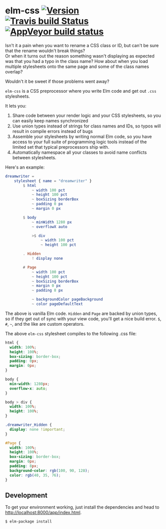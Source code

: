 # elm-css [![Version](https://img.shields.io/npm/v/elm-css.svg)](https://www.npmjs.com/package/elm-css) [![Travis build Status](https://travis-ci.org/rtfeldman/elm-css.svg?branch=master)](http://travis-ci.org/rtfeldman/elm-css) [![AppVeyor build status](https://ci.appveyor.com/api/projects/status/0j7x0mpggmtu6mms/branch/master?svg=true)](https://ci.appveyor.com/project/rtfeldman/elm-css/branch/master)

Isn't it a pain when you want to rename a CSS class or ID, but can't be sure that the rename wouldn't break things?  
Or when it turns out the reason something wasn't displaying as expected was that you had a typo in the class name?
How about when you load multiple stylesheets onto the same page and some of the
class names overlap?

Wouldn't it be sweet if those problems went away?

`elm-css` is a CSS preprocessor where you write Elm code and get out `.css` stylesheets.

It lets you:

1. Share code between your render logic and your CSS stylesheets, so you can easily keep names synchronized
2. Use union types instead of strings for class names and IDs, so typos will result in compile errors instead of bugs
3. Assemble your stylesheets by writing normal Elm code, so you have access to your full suite of programming logic tools instead of the limited set that typical preprocessors ship with.
4. Automatically namespace all your classes to avoid name conflicts between stylesheets.

Here's an example:

```elm
dreamwriter =
    stylesheet { name = "dreamwriter" }
        $ html
            ~ width 100 pct
            ~ height 100 pct
            ~ boxSizing borderBox
            ~ padding 0 px
            ~ margin 0 px

        $ body
            ~ minWidth 1280 px
            ~ overflowX auto

            >$ div
                ~ width 100 pct
                ~ height 100 pct

        . Hidden
            ! display none

        # Page
            ~ width 100 pct
            ~ height 100 pct
            ~ boxSizing borderBox
            ~ margin 0 px
            ~ padding 8 px

            ~ backgroundColor pageBackground
            ~ color pageDefaultText
```

The above is vanilla Elm code. `Hidden` and `Page` are backed by union types, so
if they get out of sync with your view code, you'll get a nice build error.
`$`, `#`, `~`, and the like are custom operators.

The above `elm-css` stylesheet compiles to the following .css file:

```css
html {
  width: 100%;
  height: 100%;
  box-sizing: border-box;
  padding: 0px;
  margin: 0px;
}

body {
  min-width: 1280px;
  overflow-x: auto;
}

body > div {
  width: 100%;
  height: 100%;
}

.dreamwriter_Hidden {
  display: none !important;
}

#Page {
  width: 100%;
  height: 100%;
  box-sizing: border-box;
  margin: 0px;
  padding: 8px;
  background-color: rgb(100, 90, 128);
  color: rgb(40, 35, 76);
}
```

## Development

To get your environment working, just install the dependencies and head to [http://localhost:8000/app/index.html](http://localhost:8000/app/index.html).

```console
$ elm-package install
```
